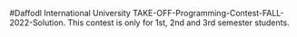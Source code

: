 #Daffodl International University TAKE-OFF-Programming-Contest-FALL-2022-Solution. This contest is only for 1st, 2nd and 3rd semester students.
